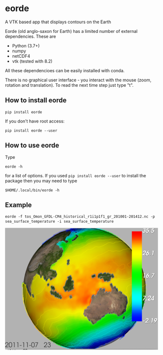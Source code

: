 # eorde

A VTK based app that displays contours on the Earth

Eorde (old anglo-saxon for Earth) has a limited number of external dependencies. These are 
 * Python (3.7+)
 * numpy 
 * netCDF4
 * vtk (tested with 8.2)

All these dependencioes can be easily installed with conda.

There is no graphical user interface - you interact with the mouse (zoom, rotation and translation). To read the next time step just type "t".

## How to install eorde

```
pip install eorde
```

If you don't have root access:
```
pip install eorde --user
```

## How to use eorde

Type 
```
eorde -h
```
for a list of options. If you used `pip install eorde --user` to install the package then you may need to type
```
$HOME/.local/bin/eorde -h
```

## Example

```
eorde -f tos_Omon_GFDL-CM4_historical_r1i1p1f1_gr_201001-201412.nc -p sea_surface_temperature -i sea_surface_temperature
```
![Example of visualization](eorde.png)
